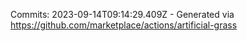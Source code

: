 Commits: 2023-09-14T09:14:29.409Z - Generated via https://github.com/marketplace/actions/artificial-grass
<br>
